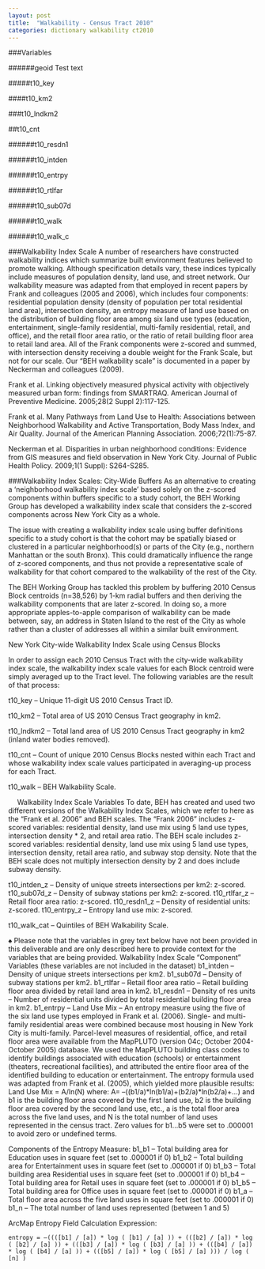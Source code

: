 ```yaml
---
layout: post
title:  "Walkability - Census Tract 2010"
categories: dictionary walkability ct2010
---
```


###Variables

######geoid
Test text

#####t10_key

####t10_km2

###t10_lndkm2

##t10_cnt

######t10_resdn1

######t10_intden

######t10_entrpy

######t10_rtlfar

######t10_sub07d

######t10_walk

######t10_walk_c


###Walkability Index ScaleA number of researchers have constructed walkability indices which summarize built environment features believed to promote walking. Although specification details vary, these indices typically include measures of population density, land use, and street network. Our walkability measure was adapted from that employed in recent papers by Frank and colleagues (2005 and 2006), which includes four components: residential population density (density of population per total residential land area), intersection density, an entropy measure of land use based on the distribution of building floor area among six land use types (education, entertainment, single-family residential, multi-family residential, retail, and office), and the retail floor area ratio, or the ratio of retail building floor area to retail land area. All of the Frank components were z-scored and summed, with intersection density receiving a double weight for the Frank Scale, but not for our scale. Our “BEH walkability scale” is documented in a paper by Neckerman and colleagues (2009). Frank et al. Linking objectively measured physical activity with objectively measured urban form: findings from SMARTRAQ. American Journal of Preventive Medicine. 2005;28(2 Suppl 2):117-125.Frank et al. Many Pathways from Land Use to Health: Associations between Neighborhood Walkability and Active Transportation, Body Mass Index, and Air Quality. Journal of the American Planning Association. 2006;72(1):75-87.Neckerman et al. Disparities in urban neighborhood conditions: Evidence from GIS measures and field observation in New York City. Journal of Public Health Policy. 2009;1(1 Suppl): S264-S285.###Walkability Index Scales: City-Wide BuffersAs an alternative to creating a ‘neighborhood walkability index scale’ based solely on the z-scored components within buffers specific to a study cohort, the BEH Working Group has developed a walkability index scale that considers the z-scored components across New York City as a whole.The issue with creating a walkability index scale using buffer definitions specific to a study cohort is that the cohort may be spatially biased or clustered in a particular neighborhood(s) or parts of the City (e.g., northern Manhattan or the south Bronx). This could dramatically influence the range of z-scored components, and thus not provide a representative scale of walkability for that cohort compared to the walkability of the rest of the City.The BEH Working Group has tackled this problem by buffering 2010 Census Block centroids (n=38,526) by 1-km radial buffers and then deriving the walkability components that are later z-scored. In doing so, a more appropriate apples-to-apple comparison of walkability can be made between, say, an address in Staten Island to the rest of the City as whole rather than a cluster of addresses all within a similar built environment.	 New York City-wide Walkability Index Scale using Census BlocksIn order to assign each 2010 Census Tract with the city-wide walkability index scale, the walkability index scale values for each Block centroid were simply averaged up to the Tract level. The following variables are the result of that process:t10_key – Unique 11-digit US 2010 Census Tract ID.t10_km2 – Total area of US 2010 Census Tract geography in km2.t10_lndkm2 – Total land area of US 2010 Census Tract geography in km2 (inland water bodies removed).t10_cnt – Count of unique 2010 Census Blocks nested within each Tract and whose walkability index scale values participated in averaging-up process for each Tract.t10_walk – BEH Walkability Scale. Walkability Index Scale VariablesTo date, BEH has created and used two different versions of the Walkability Index Scales, which we refer to here as the “Frank et al. 2006” and BEH scales. The “Frank 2006” includes z-scored variables: residential density, land use mix using 5 land use types, intersection density * 2, and retail area ratio. The BEH scale includes z-scored variables: residential density, land use mix using 5 land use types, intersection density, retail area ratio, and subway stop density.  Note that the BEH scale does not multiply intersection density by 2 and does include subway density.t10_intden_z – Density of unique streets intersections per km2: z-scored.t10_sub07d_z – Density of subway stations per km2: z-scored.t10_rtlfar_z – Retail floor area ratio: z-scored.t10_resdn1_z – Density of residential units: z-scored.t10_entrpy_z – Entropy land use mix: z-scored.t10_walk_cat – Quintiles of BEH Walkability Scale.♠ Please note that the variables in grey text below have not been provided in this deliverable and are only described here to provide context for the variables that are being provided.Walkability Index Scale “Component” Variables (these variables are not included in the dataset)b1_intden – Density of unique streets intersections per km2.b1_sub07d – Density of subway stations per km2.b1_rtlfar – Retail floor area ratio – Retail building floor area divided by retail land area in km2.b1_resdn1 – Density of res units – Number of residential units divided by total residential building floor area in km2.b1_entrpy – Land Use Mix – An entropy measure using the five of the six land use types employed in Frank et al. (2006).  Single- and multi-family residential areas were combined because most housing in New York City is multi-family.  Parcel-level measures of residential, office, and retail floor area were available from the MapPLUTO (version 04c; October 2004-October 2005) database.  We used the MapPLUTO building class codes to identify buildings associated with education (schools) or entertainment (theaters, recreational facilities), and attributed the entire floor area of the identified building to education or entertainment.  The entropy formula used was adapted from Frank et al. (2005), which yielded more plausible results:  Land Use Mix = A/ln(N) where: A= –((b1/a)*ln(b1/a)+(b2/a)*ln(b2/a)+…) and b1 is the building floor area covered by the first land use, b2 is the building floor area covered by the second land use, etc., a is the total floor area across the five land uses, and N is the total number of land uses represented in the census tract. Zero values for b1…b5 were set to .000001 to avoid zero or undefined terms.Components of the Entropy Measure:b1_b1 – Total building area for Education uses in square feet (set to .000001 if 0)b1_b2 – Total building area for Entertainment uses in square feet (set to .000001 if 0)b1_b3 – Total building area Residential uses in square feet (set to .000001 if 0)b1_b4 – Total building area for Retail uses in square feet (set to .000001 if 0)b1_b5 – Total building area for Office uses in square feet (set to .000001 if 0)b1_a – Total floor area across the five land uses in square feet (set to .000001 if 0)b1_n – The total number of land uses represented (between 1 and 5)ArcMap Entropy Field Calculation Expression:
	entropy = –((([b1] / [a]) * log ( [b1] / [a] )) + (([b2] / [a]) * log ( [b2] / [a] )) + (([b3] / [a]) * log ( [b3] / [a] )) + (([b4] / [a]) * log ( [b4] / [a] )) + (([b5] / [a]) * log ( [b5] / [a] ))) / log ( [n] )
	 